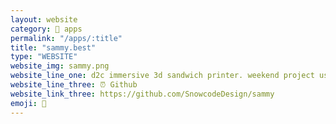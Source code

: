 ```yaml
---
layout: website
category: 🏬 apps
permalink: "/apps/:title"
title: "sammy.best"
type: "WEBSITE"
website_img: sammy.png
website_line_one: d2c immersive 3d sandwich printer. weekend project using three.js and some other nifty tools to create an immersive web browser experience.
website_line_three: ⏰ Github
website_link_three: https://github.com/SnowcodeDesign/sammy
emoji: 🥪
---
```

